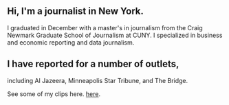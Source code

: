 ## Hi, I'm a journalist in New York.

I graduated in December with a master's in journalism from the Craig Newmark Graduate School of Journalism at CUNY. I specialized in business and economic reporting and data journalism.

## I have reported for a number of outlets,
including Al Jazeera, Minneapolis Star Tribune, and The Bridge.

See some of my clips here. [here](https://graisondangor.github.io/clips).
